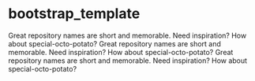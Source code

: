 # bootstrap_template
Great repository names are short and memorable. Need inspiration? How about special-octo-potato?
Great repository names are short and memorable. Need inspiration? How about special-octo-potato?
Great repository names are short and memorable. Need inspiration? How about special-octo-potato?
